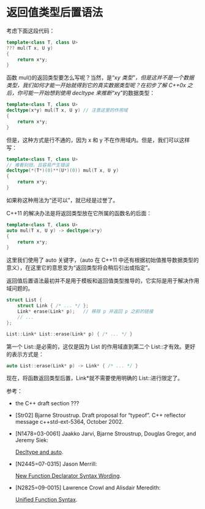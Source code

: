 # 返回值类型后置语法

考虑下面这段代码：

```cpp
template<class T, class U>
??? mul(T x, U y)
{
    return x*y;
} 
```

函数 mul()的返回类型要怎么写呢？当然，是“x*y 类型”，但是这并不是一个数据类型，我们如何才能一开始就得到它的真实数据类型呢？在初步了解 C++0x 之后，你可能一开始想到使用 decltype 来推断“x*y”的数据类型：

```cpp
template<class T, class U>
decltype(x*y) mul(T x, U y) // 注意这里的作用域
{
    return x*y;
} 
```

但是，这种方式是行不通的，因为 x 和 y 不在作用域内。但是，我们可以这样写：

```cpp
template<class T, class U>
// 难看别扭，且容易产生错误
decltype(*(T*)(0)**(U*)(0)) mul(T x, U y)    
{
    return x*y;
} 
```

如果称这种用法为“还可以”，就已经是过誉了。

C++11 的解决办法是将返回类型放在它所属的函数名的后面：

```cpp
template<class T, class U>
auto mul(T x, U y) -> decltype(x*y)
{
    return x*y;
} 
```

这里我们使用了 auto 关键字，（auto 在 C++11 中还有根据初始值推导数据类型的意义），在这里它的意思变为“返回类型将会稍后引出或指定”。

返回值后置语法最初并不是用于模板和返回值类型推导的，它实际是用于解决作用域问题的。

```cpp
struct List {
    struct Link { /* ... */ };
    Link* erase(Link* p);   // 移除 p 并返回 p 之前的链接
    // ...
};

List::Link* List::erase(Link* p) { /* ... */ } 
```

第一个 List::是必需的，这仅是因为 List 的作用域直到第二个 List::才有效。更好的表示方式是：

```cpp
auto List::erase(Link* p) -> Link* { /* ... */ } 
```

现在，将函数返回类型后置，Link*就不需要使用明确的 List::进行限定了。

参考：

*   the C++ draft section ???
*   [Str02] Bjarne Stroustrup. Draft proposal for “typeof”. C++ reflector message c++std-ext-5364, October 2002.
*   [N1478=03-0061] Jaakko Jarvi, Bjarne Stroustrup, Douglas Gregor, and Jeremy Siek:

    [Decltype and auto](http://www.open-std.org/jtc1/sc22/wg21/docs/papers/2003/n1478.pdf).

*   [N2445=07-0315] Jason Merrill:

    [New Function Declarator Syntax Wording](http://www.open-std.org/jtc1/sc22/wg21/docs/papers/2007/n2445.html).

*   [N2825=09-0015] Lawrence Crowl and Alisdair Meredith:

    [Unified Function Syntax](http://www.open-std.org/jtc1/sc22/wg21/docs/papers/2009/n2825.html).